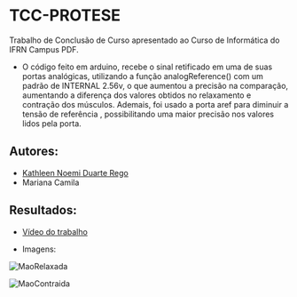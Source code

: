 # TCC-PROTESE
Trabalho de Conclusão de Curso apresentado ao Curso de Informática do IFRN Campus PDF.
* O código feito em arduino, recebe o sinal retificado em uma de suas portas analógicas, utilizando a função analogReference() com um padrão de INTERNAL 2.56v, o que aumentou a precisão na comparação, aumentando a diferença dos valores obtidos no relaxamento e contração dos músculos. Ademais, foi usado a porta aref para diminuir a tensão de referência , possibilitando uma maior precisão nos valores lidos pela porta.

## Autores:
* [Kathleen Noemi Duarte Rego](https://github.com/kathleenrego)
* Mariana Camila

## Resultados:

* [Vídeo do trabalho](https://www.youtube.com/watch?v=fNHkWkUJ4Ds)

* Imagens:

![MaoRelaxada](https://i.imgur.com/oAhW180.png)

![MaoContraida](https://i.imgur.com/i6f8Nr4.png)


